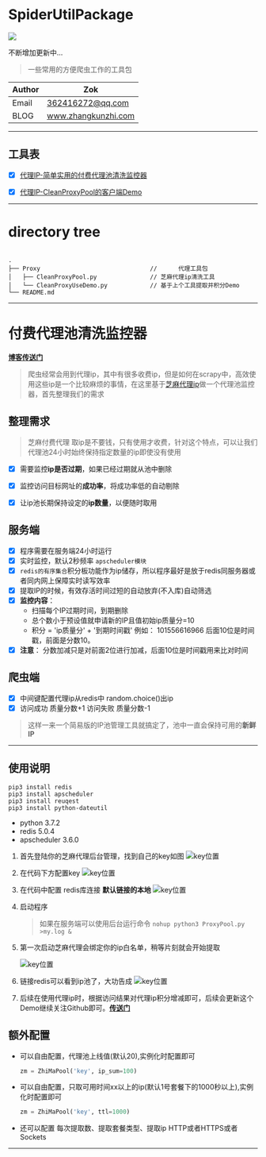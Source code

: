 # SpiderUtilPackage


![](https://zok-blog.oss-cn-hangzhou.aliyuncs.com/ico/python-3.7-green.svg) 

不断增加更新中...

> 一些常用的方便爬虫工作的工具包


| Author  | Zok |
| --- | --- |
| Email | 362416272@qq.com  |
| BLOG | www.zhangkunzhi.com |


-------
## 工具表
- [x] [代理IP-简单实用的付费代理池清洗监控器](https://github.com/wkunzhi/SpiderUtilPackage/tree/master/Proxy)
- [x] [代理IP-CleanProxyPool的客户端Demo](https://github.com/wkunzhi/SpiderUtilPackage/tree/master/Proxy)


-------


# directory tree



```
  
.
├── Proxy                               //      代理工具包 
│   ├── CleanProxyPool.py               // 芝麻代理ip清洗工具
│   └── CleanProxyUseDemo.py            // 基于上个工具提取并积分Demo
└── README.md

```


<hr>




# **付费代理池清洗监控器**

[**博客传送门**](https://blog.zhangkunzhi.com/2019/05/02/%E6%90%AD%E5%BB%BA%E4%B8%80%E4%B8%AA%E8%B6%85%E7%AE%80%E5%8D%95%E7%9A%84%E5%AE%9E%E7%94%A8%E7%9A%84%E9%AB%98%E5%8F%AF%E7%94%A8%E4%BB%98%E8%B4%B9IP%E6%B1%A0/index.html)

> 爬虫经常会用到代理ip，其中有很多收费ip，但是如何在scrapy中，高效使用这些ip是一个比较麻烦的事情，在这里基于[芝麻代理ip](http://h.zhimaruanjian.com/pay/)做一个代理池监控器，首先整理我们的需求

## 整理需求
> 芝麻付费代理 取ip是不要钱，只有使用才收费，针对这个特点，可以让我们代理池24小时始终保持指定数量的ip即使没有使用

- [x] 需要监控**ip是否过期**，如果已经过期就从池中删除
- [x] 监控访问目标网址的**成功率**，将成功率低的自动剔除
- [x] 让ip池长期保持设定的**ip数量**，以便随时取用


## 服务端
- [x] 程序需要在服务端24小时运行
- [x] 实时监控，默认2秒频率 `apscheduler模块`
- [x] `redis的有序集合`积分板功能作为ip储存，所以程序最好是放于redis同服务器或者同内网上保障实时读写效率
- [x] 提取IP的时候，有效存活时间过短的自动放弃(不入库)自动筛选
- [x] **监控内容**：
    - 扫描每个IP过期时间，到期删除
    - 总个数小于预设值就申请新的IP且值初始ip质量分=10
    - 积分 = 'ip质量分' + '到期时间戳'  例如：  101556616966  后面10位是时间戳，前面是分数10。
- [x] **注意**： 分数加减只是对前面2位进行加减，后面10位是时间戳用来比对时间

## 爬虫端
- [x] 中间键配置代理ip从redis中 random.choice()出ip
- [x] 访问成功 质量分数+1 访问失败 质量分数-1

> 这样一来一个简易版的IP池管理工具就搞定了，池中一直会保持可用的**新鲜IP**

------


## 使用说明
```bush
pip3 install redis
pip3 install apscheduler
pip3 install reuqest
pip3 install python-dateutil
```

- python 3.7.2
- redis 5.0.4
- apscheduler 3.6.0

1. 首先登陆你的芝麻代理后台管理，找到自己的key如图
    ![key位置](https://www.zhangkunzhi.com/images/芝麻1.png)

1. 在代码下方配置key
    ![key位置](https://www.zhangkunzhi.com/images/填入芝麻key.png)
    
1. 在代码中配置 redis库连接 **默认链接的本地**
    ![key位置](https://www.zhangkunzhi.com/images/代理模块.png)
    
1. 启动程序
    > 如果在服务端可以使用后台运行命令
    `nohup python3 ProxyPool.py >my.log &`
 
1. 第一次启动芝麻代理会绑定你的ip白名单，稍等片刻就会开始提取     
    
    ![key位置](https://www.zhangkunzhi.com/images/提取ip.png)
    
1. 链接redis可以看到ip池了，大功告成
    ![key位置](https://www.zhangkunzhi.com/images/20个ip.png)
    
1. 后续在使用代理ip时，根据访问结果对代理ip积分增减即可，后续会更新这个Demo继续关注Github即可。[**传送门**](https://github.com/wkunzhi/SpiderUtilPackage)
    
    
## 额外配置
- 可以自由配置，代理池上线值(默认20),实例化时配置即可
    ```python
    zm = ZhiMaPool('key', ip_sum=100)
    ```
- 可以自由配置，只取可用时间xx以上的ip(默认1号套餐下的1000秒以上),实例化时配置即可
    ```python
    zm = ZhiMaPool('key', ttl=1000)
    ```
- 还可以配置 每次提取数、提取套餐类型、提取ip HTTP或者HTTPS或者Sockets
 


<hr>
